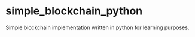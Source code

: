 # simple_blockchain_python
Simple blockchain implementation written in python for learning purposes.
